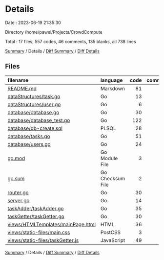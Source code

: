 # Details

Date : 2023-06-19 21:35:30

Directory /home/pawel/Projects/CrowdCompute

Total : 17 files,  557 codes, 46 comments, 135 blanks, all 738 lines

[Summary](results.md) / Details / [Diff Summary](diff.md) / [Diff Details](diff-details.md)

## Files
| filename | language | code | comment | blank | total |
| :--- | :--- | ---: | ---: | ---: | ---: |
| [README.md](/README.md) | Markdown | 81 | 17 | 33 | 131 |
| [dataStructures/task.go](/dataStructures/task.go) | Go | 13 | 4 | 3 | 20 |
| [dataStructures/user.go](/dataStructures/user.go) | Go | 6 | 0 | 2 | 8 |
| [database/database.go](/database/database.go) | Go | 30 | 0 | 9 | 39 |
| [database/database_test.go](/database/database_test.go) | Go | 122 | 5 | 20 | 147 |
| [database/db-create.sql](/database/db-create.sql) | PLSQL | 28 | 2 | 5 | 35 |
| [database/tasks.go](/database/tasks.go) | Go | 51 | 3 | 11 | 65 |
| [database/users.go](/database/users.go) | Go | 24 | 0 | 6 | 30 |
| [go.mod](/go.mod) | Go Module File | 3 | 0 | 3 | 6 |
| [go.sum](/go.sum) | Go Checksum File | 2 | 0 | 1 | 3 |
| [router.go](/router.go) | Go | 30 | 3 | 9 | 42 |
| [server.go](/server.go) | Go | 14 | 0 | 4 | 18 |
| [taskAdder/taskAdder.go](/taskAdder/taskAdder.go) | Go | 35 | 7 | 7 | 49 |
| [taskGetter/taskGetter.go](/taskGetter/taskGetter.go) | Go | 30 | 0 | 5 | 35 |
| [views/HTMLTemplates/mainPage.html](/views/HTMLTemplates/mainPage.html) | HTML | 36 | 2 | 6 | 44 |
| [views/static-files/main.css](/views/static-files/main.css) | PostCSS | 3 | 0 | 0 | 3 |
| [views/static-files/taskGetter.js](/views/static-files/taskGetter.js) | JavaScript | 49 | 3 | 11 | 63 |

[Summary](results.md) / Details / [Diff Summary](diff.md) / [Diff Details](diff-details.md)